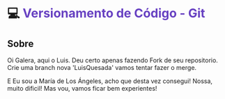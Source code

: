 # 💻 <span style="color: #6842c2"> Versionamento de Código - Git </span>

## Sobre

Oi Galera, aqui o Luis. Deu certo apenas fazendo Fork de seu repositorio. Crie uma branch nova 'LuisQuesada'
vamos tentar fazer o merge.

E Eu sou a María de Los Ángeles, acho que desta vez consegui! Nossa, muito dificil! Mas vou, vamos ficar bem experientes!

